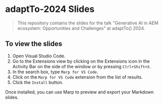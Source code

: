 # adaptTo-2024 Slides

> This repository contains the slides for the talk "Generative AI in AEM ecosystem: Opportunities and Challenges" at adaptTo() 2024.

## To view the slides

1. Open Visual Studio Code.
2. Go to the Extensions view by clicking on the Extensions icon in the Activity Bar on the side of the window or by pressing `Ctrl+Shift+X`.
3. In the search box, type `Marp for VS Code`.
4. Click on the `Marp for VS Code` extension from the list of results.
5. Click the `Install` button.

Once installed, you can use Marp to preview and export your Markdown slides.